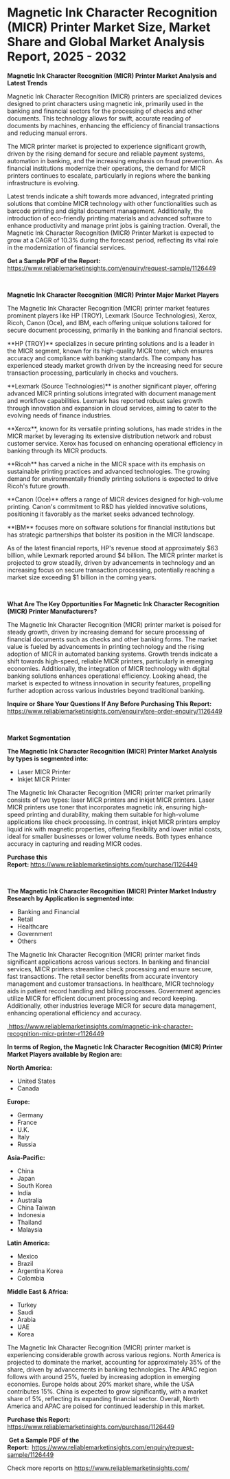 <p><h1>Magnetic Ink Character Recognition (MICR) Printer Market Size, Market Share and Global Market Analysis Report, 2025 - 2032</h1></p><p><strong>Magnetic Ink Character Recognition (MICR) Printer Market Analysis and Latest Trends</strong></p>
<p><p>Magnetic Ink Character Recognition (MICR) printers are specialized devices designed to print characters using magnetic ink, primarily used in the banking and financial sectors for the processing of checks and other documents. This technology allows for swift, accurate reading of documents by machines, enhancing the efficiency of financial transactions and reducing manual errors.</p><p>The MICR printer market is projected to experience significant growth, driven by the rising demand for secure and reliable payment systems, automation in banking, and the increasing emphasis on fraud prevention. As financial institutions modernize their operations, the demand for MICR printers continues to escalate, particularly in regions where the banking infrastructure is evolving.</p><p>Latest trends indicate a shift towards more advanced, integrated printing solutions that combine MICR technology with other functionalities such as barcode printing and digital document management. Additionally, the introduction of eco-friendly printing materials and advanced software to enhance productivity and manage print jobs is gaining traction. Overall, the Magnetic Ink Character Recognition (MICR) Printer Market is expected to grow at a CAGR of 10.3% during the forecast period, reflecting its vital role in the modernization of financial services.</p></p>
<p><strong>Get a Sample PDF of the Report:&nbsp;</strong> <a href="https://www.reliablemarketinsights.com/enquiry/request-sample/1126449?utm_campaign=2738&utm_medium=2&utm_source=Github&utm_content=ia&utm_term=24022025&utm_id=magnetic-ink-character-recognition-micr-printer">https://www.reliablemarketinsights.com/enquiry/request-sample/1126449</a></p>
<p>&nbsp;</p>
<p><strong>Magnetic Ink Character Recognition (MICR) Printer Major Market Players</strong></p>
<p><p>The Magnetic Ink Character Recognition (MICR) printer market features prominent players like HP (TROY), Lexmark (Source Technologies), Xerox, Ricoh, Canon (Oce), and IBM, each offering unique solutions tailored for secure document processing, primarily in the banking and financial sectors.</p><p>**HP (TROY)** specializes in secure printing solutions and is a leader in the MICR segment, known for its high-quality MICR toner, which ensures accuracy and compliance with banking standards. The company has experienced steady market growth driven by the increasing need for secure transaction processing, particularly in checks and vouchers.</p><p>**Lexmark (Source Technologies)** is another significant player, offering advanced MICR printing solutions integrated with document management and workflow capabilities. Lexmark has reported robust sales growth through innovation and expansion in cloud services, aiming to cater to the evolving needs of finance industries.</p><p>**Xerox**, known for its versatile printing solutions, has made strides in the MICR market by leveraging its extensive distribution network and robust customer service. Xerox has focused on enhancing operational efficiency in banking through its MICR products.</p><p>**Ricoh** has carved a niche in the MICR space with its emphasis on sustainable printing practices and advanced technologies. The growing demand for environmentally friendly printing solutions is expected to drive Ricoh's future growth.</p><p>**Canon (Oce)** offers a range of MICR devices designed for high-volume printing. Canon's commitment to R&D has yielded innovative solutions, positioning it favorably as the market seeks advanced technology.</p><p>**IBM** focuses more on software solutions for financial institutions but has strategic partnerships that bolster its position in the MICR landscape. </p><p>As of the latest financial reports, HP's revenue stood at approximately $63 billion, while Lexmark reported around $4 billion. The MICR printer market is projected to grow steadily, driven by advancements in technology and an increasing focus on secure transaction processing, potentially reaching a market size exceeding $1 billion in the coming years.</p></p>
<p>&nbsp;</p>
<p><strong>What Are The Key Opportunities For Magnetic Ink Character Recognition (MICR) Printer Manufacturers?</strong></p>
<p><p>The Magnetic Ink Character Recognition (MICR) printer market is poised for steady growth, driven by increasing demand for secure processing of financial documents such as checks and other banking forms. The market value is fueled by advancements in printing technology and the rising adoption of MICR in automated banking systems. Growth trends indicate a shift towards high-speed, reliable MICR printers, particularly in emerging economies. Additionally, the integration of MICR technology with digital banking solutions enhances operational efficiency. Looking ahead, the market is expected to witness innovation in security features, propelling further adoption across various industries beyond traditional banking.</p></p>
<p><strong>Inquire or Share Your Questions If Any Before Purchasing This Report:</strong> <a href="https://www.reliablemarketinsights.com/enquiry/pre-order-enquiry/1126449?utm_campaign=2738&utm_medium=2&utm_source=Github&utm_content=ia&utm_term=24022025&utm_id=magnetic-ink-character-recognition-micr-printer">https://www.reliablemarketinsights.com/enquiry/pre-order-enquiry/1126449</a></p>
<p>&nbsp;</p>
<p><strong>Market Segmentation</strong></p>
<p><strong>The Magnetic Ink Character Recognition (MICR) Printer Market Analysis by types is segmented into:</strong></p>
<p><ul><li>Laser MICR Printer</li><li>Inkjet MICR Printer</li></ul></p>
<p><p>The Magnetic Ink Character Recognition (MICR) printer market primarily consists of two types: laser MICR printers and inkjet MICR printers. Laser MICR printers use toner that incorporates magnetic ink, ensuring high-speed printing and durability, making them suitable for high-volume applications like check processing. In contrast, inkjet MICR printers employ liquid ink with magnetic properties, offering flexibility and lower initial costs, ideal for smaller businesses or lower volume needs. Both types enhance accuracy in capturing and reading MICR codes.</p></p>
<p><strong>Purchase this Report:&nbsp;</strong><a href="https://www.reliablemarketinsights.com/purchase/1126449?utm_campaign=2738&utm_medium=2&utm_source=Github&utm_content=ia&utm_term=24022025&utm_id=magnetic-ink-character-recognition-micr-printer">https://www.reliablemarketinsights.com/purchase/1126449</a></p>
<p>&nbsp;</p>
<p><strong>The Magnetic Ink Character Recognition (MICR) Printer Market Industry Research by Application is segmented into:</strong></p>
<p><ul><li>Banking and Financial</li><li>Retail</li><li>Healthcare</li><li>Government</li><li>Others</li></ul></p>
<p><p>The Magnetic Ink Character Recognition (MICR) printer market finds significant applications across various sectors. In banking and financial services, MICR printers streamline check processing and ensure secure, fast transactions. The retail sector benefits from accurate inventory management and customer transactions. In healthcare, MICR technology aids in patient record handling and billing processes. Government agencies utilize MICR for efficient document processing and record keeping. Additionally, other industries leverage MICR for secure data management, enhancing operational efficiency and accuracy.</p></p>
<p><a href="https://www.reliablemarketinsights.com/magnetic-ink-character-recognition-micr-printer-r1126449?utm_campaign=2738&utm_medium=2&utm_source=Github&utm_content=ia&utm_term=24022025&utm_id=magnetic-ink-character-recognition-micr-printer">&nbsp;https://www.reliablemarketinsights.com/magnetic-ink-character-recognition-micr-printer-r1126449</a></p>
<p><strong>In terms of Region, the Magnetic Ink Character Recognition (MICR) Printer Market Players available by Region are:</strong></p>
<p>
    <p> <strong> North America: </strong>
        <ul>
            <li>United States</li>
            <li>Canada</li>
        </ul>
        </p> 
    <p> <strong> Europe: </strong>
        <ul>
            <li>Germany</li>
            <li>France</li>
            <li>U.K.</li>
            <li>Italy</li>
            <li>Russia</li>
        </ul>
        </p> 
    <p> <strong> Asia-Pacific: </strong>
        <ul>
            <li>China</li>
            <li>Japan</li>
            <li>South Korea</li>
            <li>India</li>
            <li>Australia</li>
            <li>China Taiwan</li>
            <li>Indonesia</li>
            <li>Thailand</li>
            <li>Malaysia</li>
        </ul>
        </p> 
    <p> <strong> Latin America: </strong>
        <ul>
            <li>Mexico</li>
            <li>Brazil</li>
            <li>Argentina Korea</li>
            <li>Colombia</li>
        </ul>
        </p> 
    <p> <strong> Middle East & Africa: </strong>
        <ul>
            <li>Turkey</li>
            <li>Saudi</li>
            <li>Arabia</li>
            <li>UAE</li>
            <li>Korea</li>
        </ul>
    </p>
    </p>
<p><p>The Magnetic Ink Character Recognition (MICR) printer market is experiencing considerable growth across various regions. North America is projected to dominate the market, accounting for approximately 35% of the share, driven by advancements in banking technologies. The APAC region follows with around 25%, fueled by increasing adoption in emerging economies. Europe holds about 20% market share, while the USA contributes 15%. China is expected to grow significantly, with a market share of 5%, reflecting its expanding financial sector. Overall, North America and APAC are poised for continued leadership in this market.</p></p>
<p><strong>Purchase this Report: </strong><a href="https://www.reliablemarketinsights.com/purchase/1126449?utm_campaign=2738&utm_medium=2&utm_source=Github&utm_content=ia&utm_term=24022025&utm_id=magnetic-ink-character-recognition-micr-printer">https://www.reliablemarketinsights.com/purchase/1126449</a></p>
<p>&nbsp;<strong>Get a Sample PDF of the Report:&nbsp;&nbsp;</strong><a href="https://www.reliablemarketinsights.com/enquiry/request-sample/1126449?utm_campaign=2738&utm_medium=2&utm_source=Github&utm_content=ia&utm_term=24022025&utm_id=magnetic-ink-character-recognition-micr-printer">https://www.reliablemarketinsights.com/enquiry/request-sample/1126449</a></p>
<p><strong></strong></p>
<p>Check more reports on <a href="https://www.reliablemarketinsights.com/?utm_campaign=2738&utm_medium=2&utm_source=Github&utm_content=ia&utm_term=24022025&utm_id=magnetic-ink-character-recognition-micr-printer">https://www.reliablemarketinsights.com/</a></p>